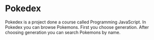 # Pokedex

Pokedex is a project done a course called Programming JavaScript. In Pokedex you can browse Pokemons. First you choose generation. After choosing generation you can search Pokemons by name.
